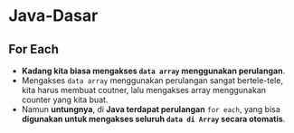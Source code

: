 # Java-Dasar
## For Each 
* **Kadang kita biasa mengakses `data array` menggunakan perulangan**.
* Mengakses `data array` menggunakan perulangan sangat bertele-tele, kita harus membuat coutner, lalu mengakses array menggunakan counter yang kita buat.
* Namun **untungnya**, di **Java terdapat perulangan** `for each`, yang bisa **digunakan untuk mengakses seluruh `data di Array` secara otomatis**.